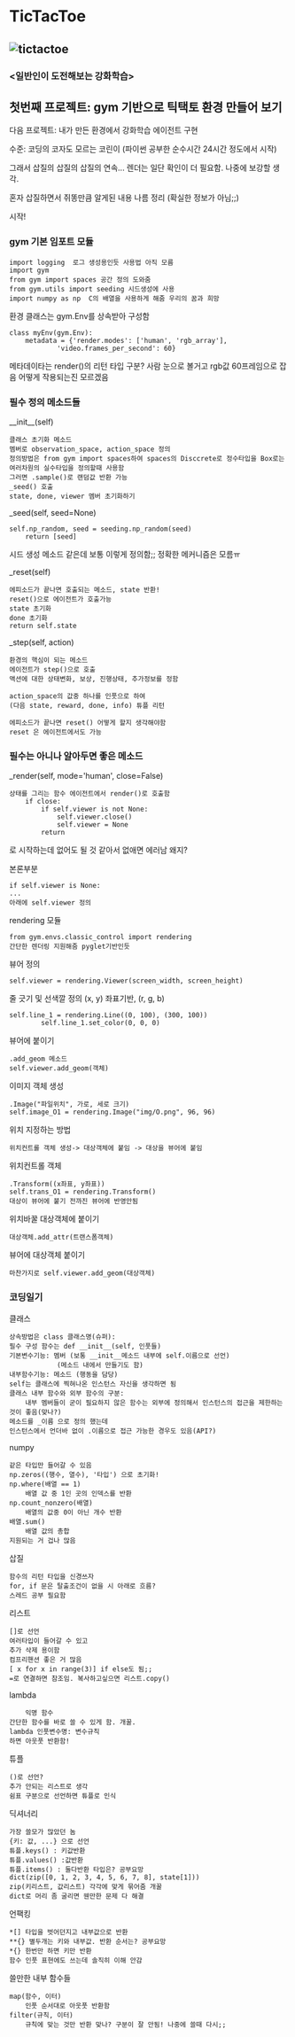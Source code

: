 
# TicTacToe
![tictactoe](./img/Tic_Tac_Toe.gif)
----------------------------
### <일반인이 도전해보는 강화학습>
## 첫번째 프로젝트: gym 기반으로 틱택토 환경 만들어 보기



다음 프로젝트: 내가 만든 환경에서 강화학습 에이전트 구현

수준: 코딩의 코자도 모르는 코린이 (파이썬 공부한 순수시간 24시간 정도에서 시작)

그래서 삽질의 삽질의 삽질의 연속... 렌더는 일단 확인이 더 필요함. 나중에 보강할 생각.

혼자 삽질하면서 쥐똥만큼 알게된 내용 나름 정리 (확실한 정보가 아님;;)

시작!

### gym 기본 임포트 모듈

	import logging  로그 생성용인듯 사용법 아직 모름
	import gym
	from gym import spaces 공간 정의 도와줌
	from gym.utils import seeding 시드생성에 사용
	import numpy as np  C의 배열을 사용하게 해줌 우리의 꿈과 희망

환경 클래스는 gym.Env를 상속받아 구성함
	
	class myEnv(gym.Env):
		metadata = {'render.modes': ['human', 'rgb_array'], 
				'video.frames_per_second': 60}
		
메타데이타는 render()의 리턴 타입 구분? 사람 눈으로 볼거고 rgb값 60프레임으로 잡음
어떻게 작용되는진 모르겠음

### 필수 정의 메소드들

\_\_init\_\_(self)

	클래스 초기화 메소드
	멤버로 observation_space, action_space 정의
	정의방법은 from gym import spaces하여 spaces의 Disccrete로 정수타입을 Box로는 여러차원의 실수타입을 정의할때 사용함
	그러면 .sample()로 랜덤값 반환 가능
	_seed() 호출
	state, done, viewer 멤버 초기화하기


\_seed(self, seed=None)


	self.np_random, seed = seeding.np_random(seed)
        return [seed]
시드 생성 메소드 같은데 보통 이렇게 정의함;; 정확한 메커니즘은 모름ㅠ



\_reset(self)


	에피소드가 끝나면 호출되는 메소드, state 반환!
	reset()으로 에이전트가 호출가능
	state 초기화
	done 초기화
	return self.state 

\_step(self, action)


	환경의 핵심이 되는 메소드
	에이전트가 step()으로 호출
	액션에 대한 상태변화, 보상, 진행상태, 추가정보를 정함
	
	action_space의 값중 하나를 인풋으로 하여
	(다음 state, reward, done, info) 튜플 리턴
	
	에피소드가 끝나면 reset() 어떻게 할지 생각해야함
	reset 은 에이전트에서도 가능

### 필수는 아니나 알아두면 좋은 메소드
\_render(self, mode='human', close=False)


	상태를 그리는 함수 에이전트에서 render()로 호출함
        if close:
            if self.viewer is not None:
                self.viewer.close()
                self.viewer = None
            return
로 시작하는데 없어도 될 것 같아서 없애면 에러남 왜지?

본론부분

	if self.viewer is None:
	...
	아래에 self.viewer 정의


rendering 모듈


	from gym.envs.classic_control import rendering
	간단한 렌더링 지원해줌 pyglet기반인듯

뷰어 정의


	self.viewer = rendering.Viewer(screen_width, screen_height)

줄 긋기 및 선색깔 정의 (x, y) 좌표기반, (r, g, b)


	self.line_1 = rendering.Line((0, 100), (300, 100))
            self.line_1.set_color(0, 0, 0)

뷰어에 붙이기


	.add_geom 메소드
	self.viewer.add_geom(객체)
	

이미지 객체 생성


	.Image("파일위치", 가로, 세로 크기)
	self.image_O1 = rendering.Image("img/O.png", 96, 96)

위치 지정하는 방법


	위치컨트롤 객체 생성-> 대상객체에 붙임 -> 대상을 뷰어에 붙임

위치컨트롤 객체	

	.Transform((x좌표, y좌표))
	self.trans_O1 = rendering.Transform()
	대상이 뷰어에 붙기 전까진 뷰어에 반영안됨

위치바꿀 대상객체에 붙이기


	대상객체.add_attr(트랜스폼객체)

뷰어에 대상객체 붙이기


	마찬가지로 self.viewer.add_geom(대상객체)


### 코딩일기
클래스 
 
 
	상속방법은 class 클래스명(슈퍼):
	필수 구성 함수는 def __init__(self, 인풋들) 
	기본변수기능: 멤버 (보통 __init__메소드 내부에 self.이름으로 선언)
				(메소드 내에서 만들기도 함)
	내부함수기능: 메소드 (행동을 담당)
	self는 클래스에 찍혀나온 인스턴스 자신을 생각하면 됨
	클래스 내부 함수와 외부 함수의 구분:
		내부 멤버들이 굳이 필요하지 않은 함수는 외부에 정의해서 인스턴스의 접근을 제한하는 것이 좋음(맞나?)
	메소드를 _이름 으로 정의 했는데
	인스턴스에서 언더바 없이 .이름으로 접근 가능한 경우도 있음(API?)

 numpy
 
  
	같은 타입만 들어갈 수 있음
	np.zeros((행수, 열수), '타입') 으로 초기화!
	np.where(배열 == 1)
		배열 값 중 1인 곳의 인덱스를 반환
	np.count_nonzero(배열)
		배열의 값중 0이 아닌 개수 반환
	배열.sum()
		배열 값의 총합
	지원되는 거 겁나 많음
	
 삽질
 
 
	함수의 리턴 타입을 신경쓰자
	for, if 문은 탈출조건이 없을 시 아래로 흐름?
	스레드 공부 필요함

 리스트
 
 
	[]로 선언 
	여러타입이 들어갈 수 있고
	추가 삭제 용이함
	컴프리핸션 좋은 거 많음
	[ x for x in range(3)] if else도 됨;;
	=로 연결하면 참조임. 복사하고싶으면 리스트.copy()

 lambda
 
 
    	익명 함수
	간단한 함수를 바로 쓸 수 있게 함. 개꿀.
	lambda 인풋변수명: 변수규칙
	하면 아웃풋 반환함!	

 튜플
 
 
	()로 선언?
	추가 안되는 리스트로 생각
	쉼표 구분으로 선언하면 튜플로 인식

 딕셔너리
 
 
	가장 쓸모가 많았던 놈
	{키: 값, ...} 으로 선언
	튜플.keys() : 키값반환
	튜플.values() :값반환
	튜플.items() : 둘다반환 타입은? 공부요망
	dict(zip([0, 1, 2, 3, 4, 5, 6, 7, 8], state[1]))
	zip(키리스트, 값리스트) 각각에 맞게 묶어줌 개꿀
	dict로 머리 좀 굴리면 웬만한 문제 다 해결

 언팩킹
 
 
	*[] 타입을 벗어던지고 내부값으로 반환
	**{} 별두개는 키와 내부값. 반환 순서는? 공부요망
	*{} 한번만 하면 키만 반환
	함수 인풋 표현에도 쓰는데 솔직히 이해 안감

쓸만한 내부 함수들


	map(함수, 이터)
		인풋 순서대로 아웃풋 반환함
	filter(규칙, 이터)
		규칙에 맞는 것만 반환 맞나? 구분이 잘 안됨! 나중에 쓸때 다시;;
